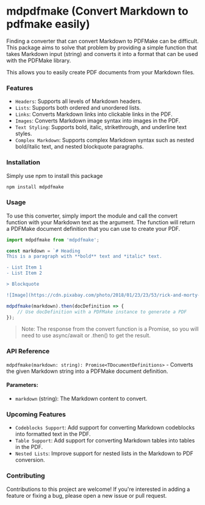 # mdpdfmake (Convert Markdown to pdfmake easily)

Finding a converter that can convert Markdown to PDFMake can be difficult. This package aims to solve that problem by providing a simple function that takes Markdown input (string) and converts it into a format that can be used with the PDFMake library. 

This allows you to easily create PDF documents from your Markdown files.

### Features
- `Headers`: Supports all levels of Markdown headers.
- `Lists`: Supports both ordered and unordered lists.
- `Links`: Converts Markdown links into clickable links in the PDF.
- `Images`: Converts Markdown image syntax into images in the PDF.
- `Text Styling`: Supports bold, italic, strikethrough, and underline text styles.
- `Complex Markdown`: Supports complex Markdown syntax such as nested bold/italic text, and nested blockquote paragraphs.

### Installation

Simply use npm to install this package

```bash
npm install mdpdfmake
```

### Usage
To use this converter, simply import the module and call the convert function with your Markdown text as the argument. The function will return a PDFMake document definition that you can use to create your PDF.

```ts
import mdpdfmake from 'mdpdfmake';

const markdown = `# Heading
This is a paragraph with **bold** text and *italic* text.

- List Item 1
- List Item 2

> Blockquote

![Image](https://cdn.pixabay.com/photo/2018/01/23/23/53/rick-and-morty-3102795_1280.jpg)`;

mdpdfmake(markdown).then(docDefinition => {
    // Use docDefinition with a PDFMake instance to generate a PDF
});
```

> Note: The response from the convert function is a Promise, so you will need to use async/await or .then() to get the result.


### API Reference

`mdpdfmake(markdown: string): Promise<TDocumentDefinitions>` - Converts the given Markdown string into a PDFMake document definition.

#### Parameters:

- `markdown` (string): The Markdown content to convert.


### Upcoming Features
- `Codeblocks Support`: Add support for converting Markdown codeblocks into formatted text in the PDF.
- `Table Support`: Add support for converting Markdown tables into tables in the PDF.
- `Nested Lists`: Improve support for nested lists in the Markdown to PDF conversion.


### Contributing
Contributions to this project are welcome! If you're interested in adding a feature or fixing a bug, please open a new issue or pull request.
